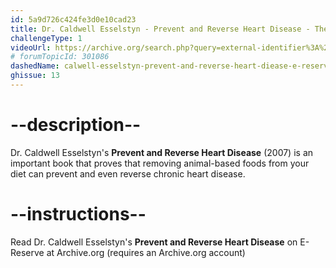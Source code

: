 ```yaml
---
id: 5a9d726c424fe3d0e10cad23
title: Dr. Caldwell Esselstyn - Prevent and Reverse Heart Disease - The Revolutionary, Scientifically Proven, Nutrition-based Cure
challengeType: 1
videoUrl: https://archive.org/search.php?query=external-identifier%3A%22urn%3Aoclc%3Arecord%3A759838487%22
# forumTopicId: 301086
dashedName: calwell-esselstyn-prevent-and-reverse-heart-diease-e-reserve
ghissue: 13
---
```


# --description--

Dr. Caldwell Esselstyn's __Prevent and Reverse Heart Disease__ (2007) is an important book that proves that removing animal-based foods from your diet can prevent and even reverse chronic heart disease.


# --instructions--

Read Dr. Caldwell Esselstyn's __Prevent and Reverse Heart Disease__ on E-Reserve at Archive.org (requires an Archive.org account)



